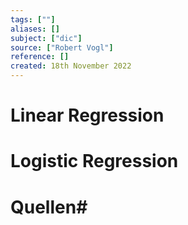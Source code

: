 ```yaml
---
tags: [""]
aliases: []
subject: ["dic"]
source: ["Robert Vogl"]
reference: []
created: 18th November 2022
---
```


# Linear Regression
# Logistic Regression



# Quellen#
